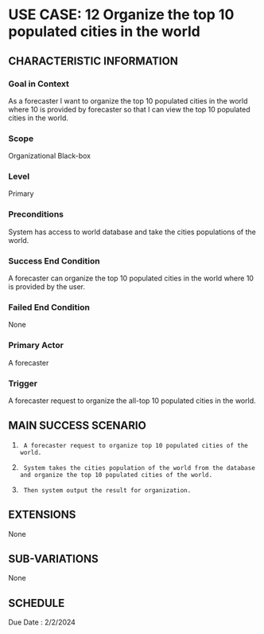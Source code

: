 # USE CASE: 12 Organize the top 10 populated cities in the world
## CHARACTERISTIC INFORMATION

### Goal in Context
As a forecaster I want to organize the top 10 populated cities in the world where 10 is provided by forecaster so that I can view the top 10 populated cities in the world.

### Scope
Organizational Black-box

### Level

Primary

### Preconditions

System has access to world database and take the cities populations of the world.

### Success End Condition

A forecaster can organize the top 10 populated cities in the world where 10 is provided by the user.

### Failed End Condition

None

### Primary Actor

A forecaster

### Trigger

A forecaster request to organize the all-top 10 populated cities in the world.

## MAIN SUCCESS SCENARIO

1.      A forecaster request to organize top 10 populated cities of the world.
2.      System takes the cities population of the world from the database and organize the top 10 populated cities of the world.
3.      Then system output the result for organization.

## EXTENSIONS

None

## SUB-VARIATIONS

None

## SCHEDULE

Due Date : 2/2/2024

